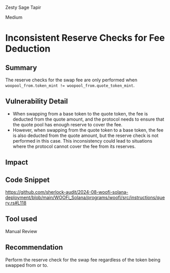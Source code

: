 Zesty Sage Tapir

Medium

# Inconsistent Reserve Checks for Fee Deduction

## Summary

The reserve checks for the swap fee are only performed when `woopool_from.token_mint != woopool_from.quote_token_mint`.

## Vulnerability Detail

- When swapping from a base token to the quote token, the fee is deducted from the quote amount, and the protocol needs to ensure that the quote pool has enough reserve to cover the fee.
- However, when swapping from the quote token to a base token, the fee is also deducted from the quote amount, but the reserve check is not performed in this case.
This inconsistency could lead to situations where the protocol cannot cover the fee from its reserves.

## Impact

## Code Snippet

https://github.com/sherlock-audit/2024-08-woofi-solana-deployment/blob/main/WOOFi_Solana/programs/woofi/src/instructions/query.rs#L118

## Tool used

Manual Review

## Recommendation
Perform the reserve check for the swap fee regardless of the token being swapped from or to.